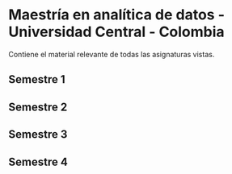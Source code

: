 # Maestría en analítica de datos - Universidad Central - Colombia
Contiene el material relevante de todas las asignaturas vistas.
## Semestre 1
## Semestre 2
## Semestre 3
## Semestre 4